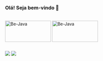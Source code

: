 ### Olá! Seja bem-vindo 👋

<!--
**bsbenigna/bsbenigna** is a ✨ _special_ ✨ repository because its `README.md` (this file) appears on your GitHub profile.

Here are some ideas to get you started:

- 🔭 I’m currently working on ...
- 🌱 I’m currently learning ...
- 👯 I’m looking to collaborate on ...
- 🤔 I’m looking for help with ...
- 💬 Ask me about ...
- 📫 How to reach me: ...
- 😄 Pronouns: ...
- ⚡ Fun fact: ...
-->
<div style="display: inline_block"><br>
  <img align="center" alt="Be-Java" height="70" width="150" src="https://cdn.jsdelivr.net/gh/devicons/devicon/icons/java/java-original.svg">  
   <img align="center" alt="Be-Java" height="70" width="150" src="https://raw.githubusercontent.com/learnbr/csharp/master/csharp-logo.png">

</div>

##
  
<div>
  <a href = "mailto:benignabernardes@gmail.com"><img src="https://img.shields.io/badge/-Gmail-%23333?style=for-the-badge&logo=gmail&logoColor=white" target="_blank"></a>
  <a href="https://www.linkedin.com/in/bsbenigna/" target="_blank"><img src="https://img.shields.io/badge/-LinkedIn-%230077B5?style=for-the-badge&logo=linkedin&logoColor=white" target="_blank"></a> 
 
 
</div>
